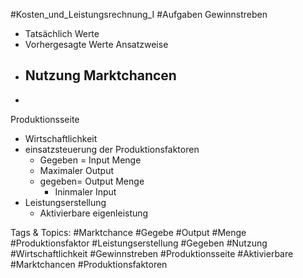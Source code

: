  #Kosten_und_Leistungsrechnung_I #Aufgaben Gewinnstreben
  - Tatsächlich Werte
  - Vorhergesagte Werte
 Ansatzweise
  - Nutzung Marktchancen
    - 
  - 
 Produktionsseite
  - Wirtschaftlichkeit
  - einsatzsteuerung der Produktionsfaktoren
    -  Gegeben = Input Menge
      - Maximaler Output
    - gegeben= Output Menge
      - Ininmaler Input
  - Leistungserstellung
    - Aktivierbare eigenleistung

   Tags & Topics:
   #Marktchance
   #Gegebe
   #Output
   #Menge
   #Produktionsfaktor
   #Leistungserstellung
   #Gegeben
   #Nutzung
   #Wirtschaftlichkeit
   #Gewinnstreben
   #Produktionsseite
   #Aktivierbare
   #Marktchancen
   #Produktionsfaktoren